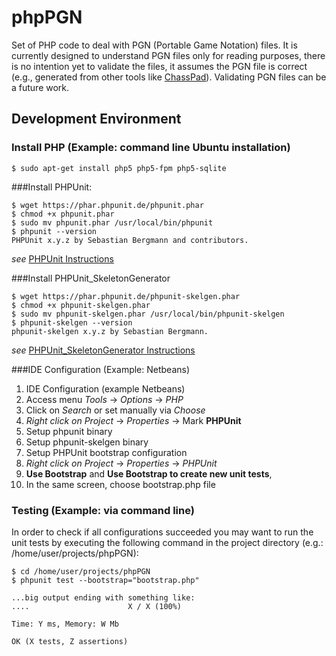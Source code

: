 # phpPGN
Set of PHP code to deal with PGN (Portable Game Notation) files. It is currently designed to understand PGN files only for reading purposes, there is no intention yet to validate the files, it assumes the PGN file is correct (e.g., generated from other tools like [ChassPad](http://www.wmlsoftware.com/chesspad.html)). Validating PGN files can be a future work.

## Development Environment
### Install PHP (Example: command line Ubuntu installation)
```
$ sudo apt-get install php5 php5-fpm php5-sqlite
```

###Install PHPUnit:
```
$ wget https://phar.phpunit.de/phpunit.phar
$ chmod +x phpunit.phar
$ sudo mv phpunit.phar /usr/local/bin/phpunit
$ phpunit --version
PHPUnit x.y.z by Sebastian Bergmann and contributors.
```
*see* [PHPUnit Instructions](https://phpunit.de/manual/current/en/installation.html)

###Install PHPUnit_SkeletonGenerator
```
$ wget https://phar.phpunit.de/phpunit-skelgen.phar
$ chmod +x phpunit-skelgen.phar
$ sudo mv phpunit-skelgen.phar /usr/local/bin/phpunit-skelgen
$ phpunit-skelgen --version
phpunit-skelgen x.y.z by Sebastian Bergmann.
```
*see* [PHPUnit_SkeletonGenerator Instructions](https://github.com/sebastianbergmann/phpunit-skeleton-generator)

###IDE Configuration (Example: Netbeans)
1. IDE Configuration (example Netbeans)
 1. Access menu *Tools* -> *Options* -> *PHP*
 2. Click on *Search* or set manually via *Choose*
2. *Right click on Project* -> *Properties* -> Mark **PHPUnit**
 1. Setup phpunit binary
 2. Setup phpunit-skelgen binary
 3. Setup PHPUnit bootstrap configuration
3. *Right click on Project* -> *Properties* -> *PHPUnit*
 1. **Use Bootstrap** and **Use Bootstrap to create new unit tests**, 
 2. In the same screen, choose bootstrap.php file

### Testing (Example: via command line)
In order to check if all configurations succeeded you may want to run the unit tests by executing the following command in the project directory (e.g.: /home/user/projects/phpPGN):
```
$ cd /home/user/projects/phpPGN
$ phpunit test --bootstrap="bootstrap.php"

...big output ending with something like:
....                      X / X (100%)

Time: Y ms, Memory: W Mb

OK (X tests, Z assertions)
```
